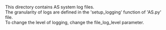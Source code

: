 This directory contains AS system log files.  
The granularity of logs are defined in the 'setup_logging' function of 'AS.py' file.  
To change the level of logging, change the file_log_level parameter.
